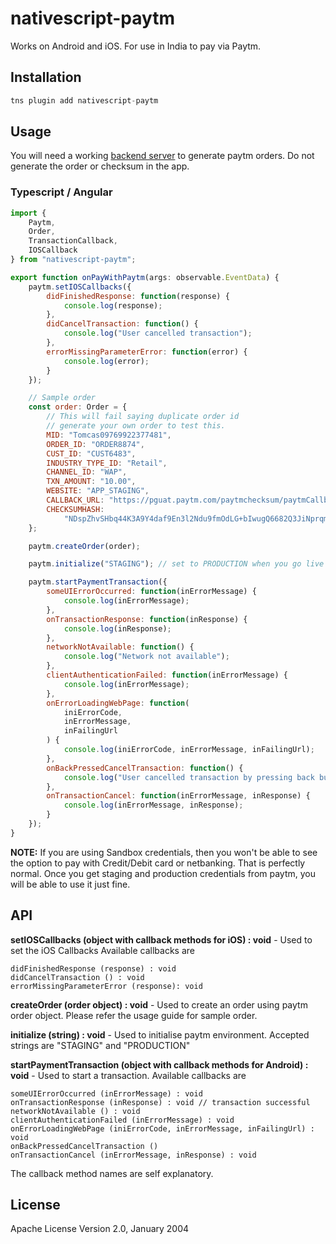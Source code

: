 # nativescript-paytm

Works on Android and iOS.
For use in India to pay via Paytm.

## Installation

```javascript
tns plugin add nativescript-paytm
```

## Usage

You will need a working [backend server](https://github.com/Paytm-Payments/Paytm_App_Checksum_Kit_NodeJs) to generate paytm orders.
Do not generate the order or checksum in the app.

### Typescript / Angular

```js
import {
    Paytm,
    Order,
    TransactionCallback,
    IOSCallback
} from "nativescript-paytm";

export function onPayWithPaytm(args: observable.EventData) {
    paytm.setIOSCallbacks({
        didFinishedResponse: function(response) {
            console.log(response);
        },
        didCancelTransaction: function() {
            console.log("User cancelled transaction");
        },
        errorMissingParameterError: function(error) {
            console.log(error);
        }
    });

    // Sample order
    const order: Order = {
        // This will fail saying duplicate order id
        // generate your own order to test this.
        MID: "Tomcas09769922377481",
        ORDER_ID: "ORDER8874",
        CUST_ID: "CUST6483",
        INDUSTRY_TYPE_ID: "Retail",
        CHANNEL_ID: "WAP",
        TXN_AMOUNT: "10.00",
        WEBSITE: "APP_STAGING",
        CALLBACK_URL: "https://pguat.paytm.com/paytmchecksum/paytmCallback.jsp",
        CHECKSUMHASH:
            "NDspZhvSHbq44K3A9Y4daf9En3l2Ndu9fmOdLG+bIwugQ6682Q3JiNprqmhiWAgGUnNcxta3LT2Vtk3EPwDww8o87A8tyn7/jAS2UAS9m+c="
    };

    paytm.createOrder(order);

    paytm.initialize("STAGING"); // set to PRODUCTION when you go live

    paytm.startPaymentTransaction({
        someUIErrorOccurred: function(inErrorMessage) {
            console.log(inErrorMessage);
        },
        onTransactionResponse: function(inResponse) {
            console.log(inResponse);
        },
        networkNotAvailable: function() {
            console.log("Network not available");
        },
        clientAuthenticationFailed: function(inErrorMessage) {
            console.log(inErrorMessage);
        },
        onErrorLoadingWebPage: function(
            iniErrorCode,
            inErrorMessage,
            inFailingUrl
        ) {
            console.log(iniErrorCode, inErrorMessage, inFailingUrl);
        },
        onBackPressedCancelTransaction: function() {
            console.log("User cancelled transaction by pressing back button");
        },
        onTransactionCancel: function(inErrorMessage, inResponse) {
            console.log(inErrorMessage, inResponse);
        }
    });
}
```

**NOTE:**
If you are using Sandbox credentials, then you won't be able to see the option
to pay with Credit/Debit card or netbanking. That is perfectly normal.
Once you get staging and production credentials from paytm, you will be able to
use it just fine.

## API

**setIOSCallbacks (object with callback methods for iOS) : void** -
Used to set the iOS Callbacks
Available callbacks are

    didFinishedResponse (response) : void
    didCancelTransaction () : void
    errorMissingParameterError (response): void

**createOrder (order object) : void** -
Used to create an order using paytm order object.
Please refer the usage guide for sample order.

**initialize (string) : void** -
Used to initialise paytm environment.
Accepted strings are "STAGING" and "PRODUCTION"

**startPaymentTransaction (object with callback methods for Android) : void** -
Used to start a transaction.
Available callbacks are

    someUIErrorOccurred (inErrorMessage) : void
    onTransactionResponse (inResponse) : void // transaction successful
    networkNotAvailable () : void
    clientAuthenticationFailed (inErrorMessage) : void
    onErrorLoadingWebPage (iniErrorCode, inErrorMessage, inFailingUrl) : void
    onBackPressedCancelTransaction ()
    onTransactionCancel (inErrorMessage, inResponse) : void

The callback method names are self explanatory.

## License

Apache License Version 2.0, January 2004
